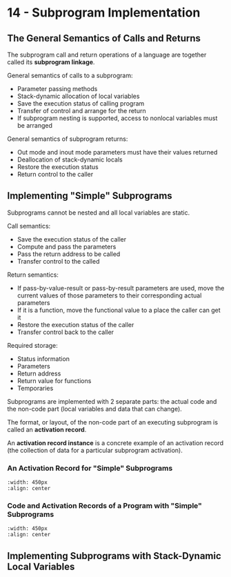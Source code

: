 # 14 - Subprogram Implementation

## The General Semantics of Calls and Returns

The subprogram call and return operations of a language are together called its **subprogram linkage**.

General semantics of calls to a subprogram:
- Parameter passing methods
- Stack-dynamic allocation of local variables
- Save the execution status of calling program
- Transfer of control and arrange for the return
- If subprogram nesting is supported, access to nonlocal variables must be arranged

General semantics of subprogram returns:
- Out mode and inout mode parameters must have their values returned
- Deallocation of stack-dynamic locals
- Restore the execution status
- Return control to the caller

## Implementing "Simple" Subprograms

Subprograms cannot be nested and all local variables are static.

Call semantics:
- Save the execution status of the caller
- Compute and pass the parameters
- Pass the return address to be called
- Transfer control to the called

Return semantics:
- If pass-by-value-result or pass-by-result parameters are used, move the current values of those parameters to their corresponding actual parameters
- If it is a function, move the functional value to a place the caller can get it
- Restore the execution status of the caller
- Transfer control back to the caller

Required storage:
- Status information
- Parameters
- Return address
- Return value for functions
- Temporaries

Subprograms are implemented with 2 separate parts: the actual code and the non-code part (local variables and data that can change).

The format, or layout, of the non-code part of an executing subprogram is called an **activation record**.

An **activation record instance** is a concrete example of an activation record (the collection of data for a particular subprogram activation).

### An Activation Record for "Simple" Subprograms

```{image} images/activation-record-simple.png
:width: 450px
:align: center
```

### Code and Activation Records of a Program with "Simple" Subprograms

```{image} images/.png
:width: 450px
:align: center
```

## Implementing Subprograms with Stack-Dynamic Local Variables



